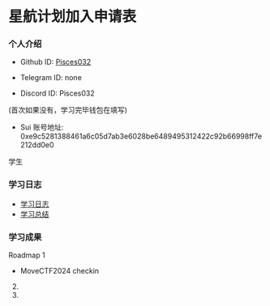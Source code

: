 # 星航计划加入申请表

### 个人介绍

* Github ID: [Pisces032](https://github.com/Pisces032)

* Telegram ID: none

* Discord ID: Pisces032

(首次如果没有，学习完毕钱包在填写)
* Sui 账号地址: 0xe9c5281388461a6c05d7ab3e6028be6489495312422c92b66998ff7e212dd0e0

学生

### 学习日志

- [学习日志](journal.md)
- [学习总结](summary.md)

### 学习成果

Roadmap  1  
- MoveCTF2024 checkin




2.


3. 

